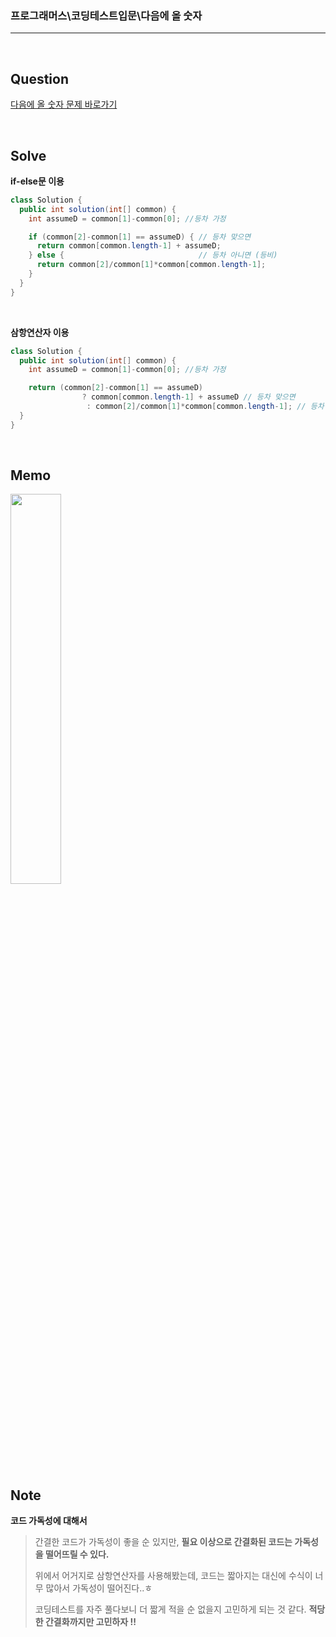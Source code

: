 ### 프로그래머스\코딩테스트입문\다음에 올 숫자

---

<br/>

## Question

[다음에 올 숫자 문제 바로가기](https://school.programmers.co.kr/learn/courses/30/lessons/120846)

<br/>

## Solve

**if-else문 이용**

```java
class Solution {
  public int solution(int[] common) {
    int assumeD = common[1]-common[0]; //등차 가정

    if (common[2]-common[1] == assumeD) { // 등차 맞으면
      return common[common.length-1] + assumeD;
    } else {                              // 등차 아니면 (등비)
      return common[2]/common[1]*common[common.length-1];
    }
  }
}
```

<br/>

**삼항연산자 이용**

```java
class Solution {
  public int solution(int[] common) {
    int assumeD = common[1]-common[0]; //등차 가정

    return (common[2]-common[1] == assumeD)
                ? common[common.length-1] + assumeD // 등차 맞으면
                 : common[2]/common[1]*common[common.length-1]; // 등차 아니면 (등비)
  }
}
```

<br/>

## Memo

<img src="https://github.com/JGoo99/CodingTest/assets/126454114/7164a98d-ddd5-4ad7-82d6-f93b49acc5e5" width="40%" height="40%"/>

<br/>

## Note

**코드 가독성에 대해서**

> 간결한 코드가 가독성이 좋을 순 있지만, **필요 이상으로 간결화된 코드는 가독성을 떨어뜨릴 수 있다.**
>
> 위에서 어거지로 삼항연산자를 사용해봤는데, 코드는 짧아지는 대신에 수식이 너무 많아서 가독성이 떨어진다..ㅎ
>
> 코딩테스트를 자주 풀다보니 더 짧게 적을 순 없을지 고민하게 되는 것 같다. **적당한 간결화까지만 고민하자 !!**
